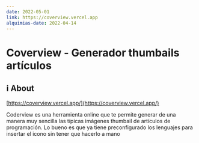 ```yaml
---
date: 2022-05-01
link: https://coverview.vercel.app
alquimias-date: 2022-04-14
---
```


# Coverview - Generador thumbails artículos

## ℹ️ About

[https://coverview.vercel.app/](https://coverview.vercel.app/)

Coderview es una herramienta online que te permite generar de una manera muy sencilla las típicas imágenes thumbail de artículos de programación. Lo bueno es que ya tiene preconfigurado los lenguajes para insertar el icono sin tener que hacerlo a mano



